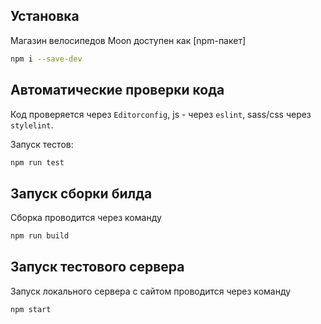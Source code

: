 ## Установка

Магазин велосипедов Moon доступен как [npm-пакет]

```sh
npm i --save-dev
```

## Автоматические проверки кода

Код проверяется через `Editorconfig`, js - через `eslint`, sass/css через `stylelint`.

Запуск тестов: 
```sh
npm run test
```

## Запуск сборки билда

Сборка проводится через команду

```sh
npm run build
```

## Запуск тестового сервера

Запуск локального сервера с сайтом проводится через команду

```sh
npm start
```

